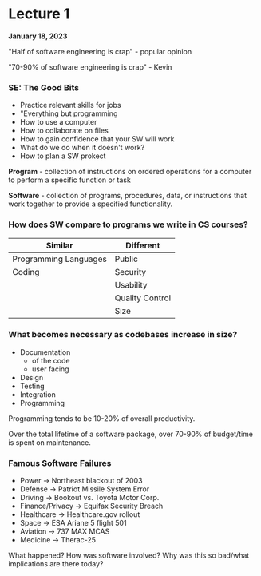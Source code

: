 # **Lecture 1**
**January 18, 2023**


"Half of software engineering is crap" - popular opinion

"70-90% of software engineering is crap" - Kevin

### **SE: The Good Bits**
- Practice relevant skills for jobs
- "Everything but programming
- How to use a computer
- How to collaborate on files
- How to gain confidence that your SW will work
- What do we do when it doesn't work?
- How to plan a SW prokect

**Program** - collection of instructions on ordered operations for a computer to perform a specific function or task

**Software** - collection of programs, procedures, data, or instructions that work together to provide a specified functionality.

### **How does SW compare to programs we write in CS courses?**
| Similar | Different |
| --- | ----------- |
| Programming Languages | Public |
| Coding | Security |
| | Usability |
| | Quality Control |
| | Size |

### **What becomes necessary as codebases increase in size?**
- Documentation
    - of the code
    - user facing
- Design
- Testing
- Integration
- Programming

Programming tends to be 10-20% of overall productivity.

Over the total lifetime of a software package, over 70-90% of budget/time is spent on maintenance.

### **Famous Software Failures**
- Power &rarr; Northeast blackout of 2003 
- Defense &rarr; Patriot Missile System Error 
- Driving &rarr; Bookout vs. Toyota Motor Corp.
- Finance/Privacy &rarr; Equifax Security Breach
- Healthcare &rarr; Healthcare.gov rollout 
- Space &rarr; ESA Ariane 5 flight 501
- Aviation &rarr; 737 MAX MCAS
- Medicine &rarr; Therac-25

What happened? How was software involved? Why was this so bad/what implications are there today?
